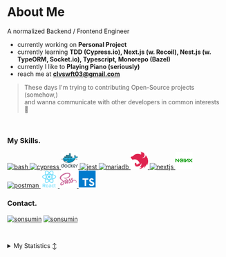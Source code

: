 # About Me

A normalized Backend / Frontend Engineer

- currently working on **Personal Project**
- currently learning **TDD (Cypress.io), Next.js (w. Recoil), Nest.js (w. TypeORM, Socket.io), Typescript, Monorepo (Bazel)**
- currently I like to **Playing Piano (seriously)**
- reach me at **clvswft03@gmail.com**

> These days I'm trying to contributing Open-Source projects (somehow,)\
> and wanna communicate with other developers in common interests 💬

&nbsp;

<h3 align="left">My Skills.</h3>
<p align="left"> <a href="https://www.gnu.org/software/bash/" target="_blank" rel="noreferrer"> <img src="https://www.vectorlogo.zone/logos/gnu_bash/gnu_bash-icon.svg" alt="bash" width="40" height="40"/> </a> <a href="https://www.cypress.io" target="_blank" rel="noreferrer"> <img src="https://raw.githubusercontent.com/simple-icons/simple-icons/6e46ec1fc23b60c8fd0d2f2ff46db82e16dbd75f/icons/cypress.svg" alt="cypress" width="40" height="40"/> </a> <a href="https://www.docker.com/" target="_blank" rel="noreferrer"> <img src="https://raw.githubusercontent.com/devicons/devicon/master/icons/docker/docker-original-wordmark.svg" alt="docker" width="40" height="40"/> </a> <a href="https://jestjs.io" target="_blank" rel="noreferrer"> <img src="https://www.vectorlogo.zone/logos/jestjsio/jestjsio-icon.svg" alt="jest" width="40" height="40"/> </a> <a href="https://mariadb.org/" target="_blank" rel="noreferrer"> <img src="https://www.vectorlogo.zone/logos/mariadb/mariadb-icon.svg" alt="mariadb" width="40" height="40"/> </a> <a href="https://nestjs.com/" target="_blank" rel="noreferrer"> <img src="https://raw.githubusercontent.com/devicons/devicon/master/icons/nestjs/nestjs-plain.svg" alt="nestjs" width="40" height="40"/> </a> <a href="https://nextjs.org/" target="_blank" rel="noreferrer"> <img src="https://cdn.worldvectorlogo.com/logos/nextjs-2.svg" alt="nextjs" width="40" height="40"/> </a> <a href="https://www.nginx.com" target="_blank" rel="noreferrer"> <img src="https://raw.githubusercontent.com/devicons/devicon/master/icons/nginx/nginx-original.svg" alt="nginx" width="40" height="40"/> </a> <a href="https://postman.com" target="_blank" rel="noreferrer"> <img src="https://www.vectorlogo.zone/logos/getpostman/getpostman-icon.svg" alt="postman" width="40" height="40"/> </a> <a href="https://reactjs.org/" target="_blank" rel="noreferrer"> <img src="https://raw.githubusercontent.com/devicons/devicon/master/icons/react/react-original-wordmark.svg" alt="react" width="40" height="40"/> </a> <a href="https://sass-lang.com" target="_blank" rel="noreferrer"> <img src="https://raw.githubusercontent.com/devicons/devicon/master/icons/sass/sass-original.svg" alt="sass" width="40" height="40"/> </a> <a href="https://www.typescriptlang.org/" target="_blank" rel="noreferrer"> <img src="https://raw.githubusercontent.com/devicons/devicon/master/icons/typescript/typescript-original.svg" alt="typescript" width="40" height="40"/> </a> </p>

<h3 align="left">Contact.</h3>
<p align="left"> <a href="https://linkedin.com/in/sonsumin" target="blank"><img align="center" src="https://raw.githubusercontent.com/rahuldkjain/github-profile-readme-generator/master/src/images/icons/Social/github.svg" alt="sonsumin" height="30" width="40" /></a> <a href="https://linkedin.com/in/sonsumin" target="blank"><img align="center" src="https://raw.githubusercontent.com/rahuldkjain/github-profile-readme-generator/master/src/images/icons/Social/linked-in-alt.svg" alt="sonsumin" height="30" width="40" /></a>
</p>

&nbsp;

<details>
 <summary>My Statistics ↕️</summary>

<!--START_SECTION:waka-->
![Code Time](http://img.shields.io/badge/Code%20Time-519%20hrs%2028%20mins-blue)

![Profile Views](http://img.shields.io/badge/Profile%20Views-5-blue)

**🐱 My GitHub Data** 

> 🏆 725 Contributions in the Year 2022
 > 
> 📦 12.5 MB Used in GitHub's Storage 
 > 
> 💼 Opted to Hire
 > 
> 📜 281 Public Repositories 
 > 
> 🔑 99 Private Repositories  
 > 
**I'm a Night 🦉** 

```text
🌞 Morning    30 commits     ████░░░░░░░░░░░░░░░░░░░░░   19.35% 
🌆 Daytime    41 commits     ██████░░░░░░░░░░░░░░░░░░░   26.45% 
🌃 Evening    51 commits     ████████░░░░░░░░░░░░░░░░░   32.9% 
🌙 Night      33 commits     █████░░░░░░░░░░░░░░░░░░░░   21.29%

```
📅 **I'm Most Productive on Thursday** 

```text
Monday       27 commits     ████░░░░░░░░░░░░░░░░░░░░░   17.42% 
Tuesday      15 commits     ██░░░░░░░░░░░░░░░░░░░░░░░   9.68% 
Wednesday    29 commits     ████░░░░░░░░░░░░░░░░░░░░░   18.71% 
Thursday     50 commits     ████████░░░░░░░░░░░░░░░░░   32.26% 
Friday       15 commits     ██░░░░░░░░░░░░░░░░░░░░░░░   9.68% 
Saturday     7 commits      █░░░░░░░░░░░░░░░░░░░░░░░░   4.52% 
Sunday       12 commits     ██░░░░░░░░░░░░░░░░░░░░░░░   7.74%

```


📊 **This Week I Spent My Time On** 

```text
⌚︎ Time Zone: Asia/Seoul

💬 Programming Languages: 
Other                    36 hrs 52 mins      ███████████████░░░░░░░░░░   63.16% 
TypeScript               12 hrs 31 mins      █████░░░░░░░░░░░░░░░░░░░░   21.47% 
JSON                     2 hrs 51 mins       █░░░░░░░░░░░░░░░░░░░░░░░░   4.9% 
JavaScript               2 hrs 1 min         ░░░░░░░░░░░░░░░░░░░░░░░░░   3.46% 
SCSS                     1 hr 30 mins        ░░░░░░░░░░░░░░░░░░░░░░░░░   2.6%

🔥 Editors: 
Browser                  35 hrs 33 mins      ███████████████░░░░░░░░░░   60.93% 
VS Code                  20 hrs 15 mins      ████████░░░░░░░░░░░░░░░░░   34.7% 
Neovim                   2 hrs 33 mins       █░░░░░░░░░░░░░░░░░░░░░░░░   4.37%

💻 Operating System: 
Linux                    52 hrs 12 mins      ██████████████████████░░░   89.45% 
Windows                  6 hrs 9 mins        ██░░░░░░░░░░░░░░░░░░░░░░░   10.55%

```

**I Mostly Code in JavaScript** 

```text
JavaScript               20 repos            ██████░░░░░░░░░░░░░░░░░░░   25.97% 
TypeScript               18 repos            █████░░░░░░░░░░░░░░░░░░░░   23.38% 
Shell                    9 repos             ███░░░░░░░░░░░░░░░░░░░░░░   11.69% 
CSS                      7 repos             ██░░░░░░░░░░░░░░░░░░░░░░░   9.09% 
Python                   6 repos             ██░░░░░░░░░░░░░░░░░░░░░░░   7.79%

```


**Timeline**

![Chart not found](https://raw.githubusercontent.com/todaypp/todaypp/master/charts/bar_graph.png) 


 Last Updated on 24/02/2022 19:10:56 UTC
<!--END_SECTION:waka-->
</details>
